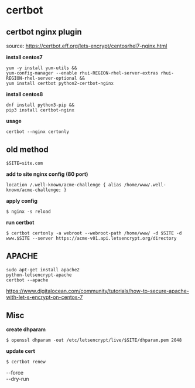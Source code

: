 certbot
=======

## certbot nginx plugin 
source: https://certbot.eff.org/lets-encrypt/centosrhel7-nginx.html

**install centos7**
```
yum -y install yum-utils &&
yum-config-manager --enable rhui-REGION-rhel-server-extras rhui-REGION-rhel-server-optional &&
yum install certbot python2-certbot-nginx
```
**install centos8**
```
dnf install python3-pip &&
pip3 install certbot-nginx
```
**usage**
```
certbot --nginx certonly
```
## old method

    $SITE=site.com

**add to site nginx config (80 port)**

    location /.well-known/acme-challenge { alias /home/www/.well-known/acme-challenge; }
**apply config**

    $ nginx -s reload

**run certbot**

    $ certbot certonly -a webroot --webroot-path /home/www/ -d $SITE -d www.$SITE --server https://acme-v01.api.letsencrypt.org/directory


## APACHE
```
sudo apt-get install apache2 
python-letsencrypt-apache
certbot --apache
```
https://www.digitalocean.com/community/tutorials/how-to-secure-apache-with-let-s-encrypt-on-centos-7
## Misc
**create dhparam**  

    $ openssl dhparam -out /etc/letsencrypt/live/$SITE/dhparam.pem 2048

**update cert**

    $ certbot renew
    
--force  
--dry-run
